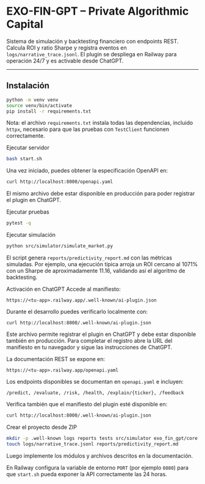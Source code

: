 # EXO-FIN-GPT – Private Algorithmic Capital

Sistema de simulación y backtesting financiero con endpoints REST. Calcula ROI y ratio Sharpe y registra eventos en `logs/narrative_trace.jsonl`. El plugin se despliega en Railway para operación 24/7 y es activable desde ChatGPT.

---

## Instalación
```bash
python -m venv venv
source venv/bin/activate
pip install -r requirements.txt
```
Nota: el archivo `requirements.txt` instala todas las dependencias, incluido `httpx`, necesario para que las pruebas con `TestClient` funcionen correctamente.

Ejecutar servidor
```bash
bash start.sh
```
Una vez iniciado, puedes obtener la especificación OpenAPI en:
```bash
curl http://localhost:8000/openapi.yaml
```
El mismo archivo debe estar disponible en producción para poder registrar el plugin en ChatGPT.

Ejecutar pruebas
```bash
pytest -q
```

Ejecutar simulación
```bash
python src/simulator/simulate_market.py
```
El script genera `reports/predictivity_report.md` con las métricas simuladas.
Por ejemplo, una ejecución típica arroja un ROI cercano al 1071% con un Sharpe
de aproximadamente 11.16, validando así el algoritmo de backtesting.

Activación en ChatGPT
Accede al manifiesto:

```
https://<tu-app>.railway.app/.well-known/ai-plugin.json
```
Durante el desarrollo puedes verificarlo localmente con:

```
curl http://localhost:8000/.well-known/ai-plugin.json
```
Este archivo permite registrar el plugin en ChatGPT y debe estar disponible también en producción.
Para completar el registro abre la URL del manifiesto en tu navegador y sigue las instrucciones de ChatGPT.

La documentación REST se expone en:

```
https://<tu-app>.railway.app/openapi.yaml
```
Los endpoints disponibles se documentan en `openapi.yaml` e incluyen:

```
/predict, /evaluate, /risk, /health, /explain/{ticker}, /feedback
```

Verifica también que el manifiesto del plugin esté disponible en:

```bash
curl http://localhost:8000/.well-known/ai-plugin.json
```

Crear el proyecto desde ZIP
```bash
mkdir -p .well-known logs reports tests src/simulator exo_fin_gpt/core
touch logs/narrative_trace.jsonl reports/predictivity_report.md
```
Luego implemente los módulos y archivos descritos en la documentación.

En Railway configura la variable de entorno `PORT` (por ejemplo `8080`) para que
`start.sh` pueda exponer la API correctamente las 24 horas.
